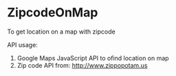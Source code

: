 # ZipcodeOnMap
To get location on a map with zipcode

API usage: 
1. Google Maps JavaScript API to ofind location on map
2. Zip code API from:  http://www.zippopotam.us
